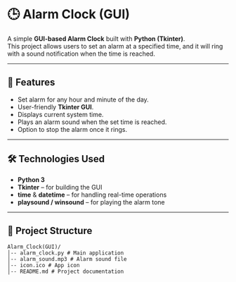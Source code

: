 # 🕒 Alarm Clock (GUI)

A simple **GUI-based Alarm Clock** built with **Python (Tkinter)**.  
This project allows users to set an alarm at a specified time, and it will ring with a sound notification when the time is reached.

---

## 🚀 Features
- Set alarm for any hour and minute of the day.  
- User-friendly **Tkinter GUI**.  
- Displays current system time.  
- Plays an alarm sound when the set time is reached.  
- Option to stop the alarm once it rings.  

---

## 🛠️ Technologies Used
- **Python 3**  
- **Tkinter** – for building the GUI  
- **time** & **datetime** – for handling real-time operations  
- **playsound / winsound** – for playing the alarm tone  

---

## 📂 Project Structure
```
Alarm_Clock(GUI)/
│-- alarm_clock.py # Main application
│-- alarm_sound.mp3 # Alarm sound file
│-- icon.ico # App icon
│-- README.md # Project documentation
```
